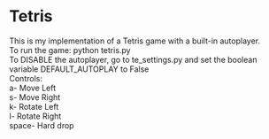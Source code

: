 # Tetris
This is my implementation of a Tetris game with a built-in autoplayer. 
<br />To run the game: python tetris.py
<br />To DISABLE the autoplayer, go to te_settings.py and set the boolean variable DEFAULT_AUTOPLAY to False
<br />Controls:
<br />a- Move Left
<br />s- Move Right
<br />k- Rotate Left
<br />l- Rotate Right
<br />space- Hard drop
